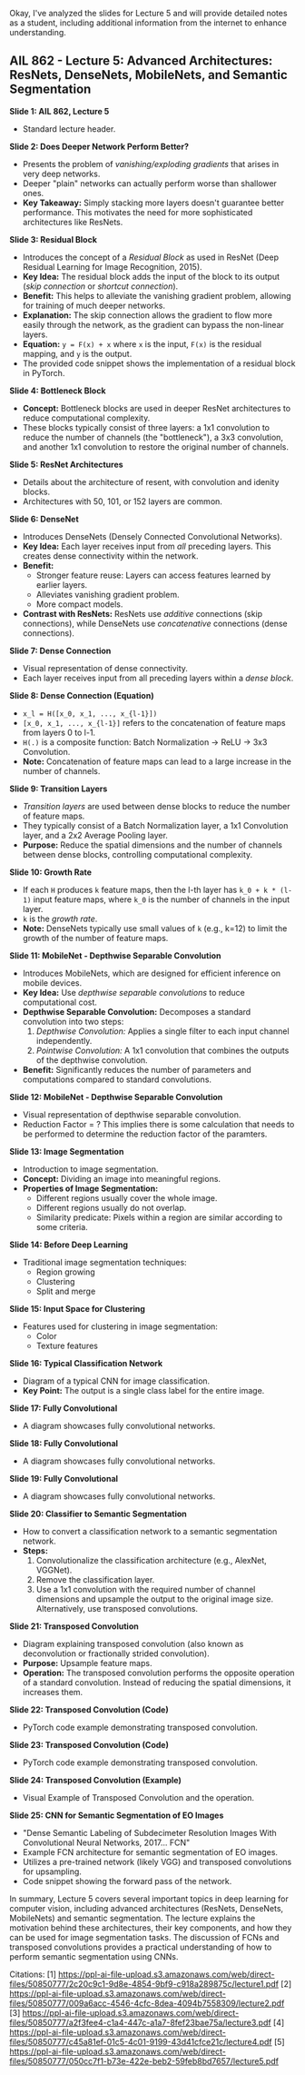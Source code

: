 Okay, I've analyzed the slides for Lecture 5 and will provide detailed notes as a student, including additional information from the internet to enhance understanding.

## AIL 862 - Lecture 5: Advanced Architectures: ResNets, DenseNets, MobileNets, and Semantic Segmentation

**Slide 1: AIL 862, Lecture 5**

*   Standard lecture header.

**Slide 2: Does Deeper Network Perform Better?**

*   Presents the problem of *vanishing/exploding gradients* that arises in very deep networks.
*   Deeper "plain" networks can actually perform worse than shallower ones.
*   **Key Takeaway:** Simply stacking more layers doesn't guarantee better performance. This motivates the need for more sophisticated architectures like ResNets.

**Slide 3: Residual Block**

*   Introduces the concept of a *Residual Block* as used in ResNet (Deep Residual Learning for Image Recognition, 2015).
*   **Key Idea:** The residual block adds the input of the block to its output (*skip connection* or *shortcut connection*).
*   **Benefit:** This helps to alleviate the vanishing gradient problem, allowing for training of much deeper networks.
*   **Explanation:** The skip connection allows the gradient to flow more easily through the network, as the gradient can bypass the non-linear layers.
*   **Equation:** `y = F(x) + x` where `x` is the input, `F(x)` is the residual mapping, and `y` is the output.
*   The provided code snippet shows the implementation of a residual block in PyTorch.

**Slide 4: Bottleneck Block**

*   **Concept:** Bottleneck blocks are used in deeper ResNet architectures to reduce computational complexity.
*   These blocks typically consist of three layers: a 1x1 convolution to reduce the number of channels (the "bottleneck"), a 3x3 convolution, and another 1x1 convolution to restore the original number of channels.

**Slide 5: ResNet Architectures**

*   Details about the architecture of resent, with convolution and idenity blocks.
*   Architectures with 50, 101, or 152 layers are common.

**Slide 6: DenseNet**

*   Introduces DenseNets (Densely Connected Convolutional Networks).
*   **Key Idea:** Each layer receives input from *all* preceding layers. This creates dense connectivity within the network.
*   **Benefit:**
    *   Stronger feature reuse: Layers can access features learned by earlier layers.
    *   Alleviates vanishing gradient problem.
    *   More compact models.
*   **Contrast with ResNets:** ResNets use *additive* connections (skip connections), while DenseNets use *concatenative* connections (dense connections).

**Slide 7: Dense Connection**

*   Visual representation of dense connectivity.
*   Each layer receives input from all preceding layers within a *dense block*.

**Slide 8: Dense Connection (Equation)**

*   `x_l = H([x_0, x_1, ..., x_{l-1}])`
*   `[x_0, x_1, ..., x_{l-1}]` refers to the concatenation of feature maps from layers 0 to l-1.
*   `H(.)` is a composite function: Batch Normalization -> ReLU -> 3x3 Convolution.
*   **Note:** Concatenation of feature maps can lead to a large increase in the number of channels.

**Slide 9: Transition Layers**

*   *Transition layers* are used between dense blocks to reduce the number of feature maps.
*   They typically consist of a Batch Normalization layer, a 1x1 Convolution layer, and a 2x2 Average Pooling layer.
*   **Purpose:** Reduce the spatial dimensions and the number of channels between dense blocks, controlling computational complexity.

**Slide 10: Growth Rate**

*   If each `H` produces `k` feature maps, then the l-th layer has `k_0 + k * (l-1)` input feature maps, where `k_0` is the number of channels in the input layer.
*   `k` is the *growth rate*.
*   **Note:** DenseNets typically use small values of `k` (e.g., k=12) to limit the growth of the number of feature maps.

**Slide 11: MobileNet - Depthwise Separable Convolution**

*   Introduces MobileNets, which are designed for efficient inference on mobile devices.
*   **Key Idea:** Use *depthwise separable convolutions* to reduce computational cost.
*   **Depthwise Separable Convolution:** Decomposes a standard convolution into two steps:
    1.  *Depthwise Convolution:* Applies a single filter to each input channel independently.
    2.  *Pointwise Convolution:* A 1x1 convolution that combines the outputs of the depthwise convolution.
*   **Benefit:** Significantly reduces the number of parameters and computations compared to standard convolutions.

**Slide 12: MobileNet - Depthwise Separable Convolution**

*   Visual representation of depthwise separable convolution.
*   Reduction Factor = ? This implies there is some calculation that needs to be performed to determine the reduction factor of the paramters.

**Slide 13: Image Segmentation**

*   Introduction to image segmentation.
*   **Concept:** Dividing an image into meaningful regions.
*   **Properties of Image Segmentation:**
    *   Different regions usually cover the whole image.
    *   Different regions usually do not overlap.
    *   Similarity predicate: Pixels within a region are similar according to some criteria.

**Slide 14: Before Deep Learning**

*   Traditional image segmentation techniques:
    *   Region growing
    *   Clustering
    *   Split and merge

**Slide 15: Input Space for Clustering**

*   Features used for clustering in image segmentation:
    *   Color
    *   Texture features

**Slide 16: Typical Classification Network**

*   Diagram of a typical CNN for image classification.
*   **Key Point:** The output is a single class label for the entire image.

**Slide 17: Fully Convolutional**

*   A diagram showcases fully convolutional networks.

**Slide 18: Fully Convolutional**

*   A diagram showcases fully convolutional networks.

**Slide 19: Fully Convolutional**

*   A diagram showcases fully convolutional networks.

**Slide 20: Classifier to Semantic Segmentation**

*   How to convert a classification network to a semantic segmentation network.
*   **Steps:**
    1.  Convolutionalize the classification architecture (e.g., AlexNet, VGGNet).
    2.  Remove the classification layer.
    3.  Use a 1x1 convolution with the required number of channel dimensions and upsample the output to the original image size. Alternatively, use transposed convolutions.

**Slide 21: Transposed Convolution**

*   Diagram explaining transposed convolution (also known as deconvolution or fractionally strided convolution).
*   **Purpose:** Upsample feature maps.
*   **Operation:** The transposed convolution performs the opposite operation of a standard convolution. Instead of reducing the spatial dimensions, it increases them.

**Slide 22: Transposed Convolution (Code)**

*   PyTorch code example demonstrating transposed convolution.

**Slide 23: Transposed Convolution (Code)**

*   PyTorch code example demonstrating transposed convolution.

**Slide 24: Transposed Convolution (Example)**

*   Visual Example of Transposed Convolution and the operation.

**Slide 25: CNN for Semantic Segmentation of EO Images**

*   "Dense Semantic Labeling of Subdecimeter Resolution Images With Convolutional Neural Networks, 2017... FCN"
*   Example FCN architecture for semantic segmentation of EO images.
*   Utilizes a pre-trained network (likely VGG) and transposed convolutions for upsampling.
*   Code snippet showing the forward pass of the network.

In summary, Lecture 5 covers several important topics in deep learning for computer vision, including advanced architectures (ResNets, DenseNets, MobileNets) and semantic segmentation. The lecture explains the motivation behind these architectures, their key components, and how they can be used for image segmentation tasks. The discussion of FCNs and transposed convolutions provides a practical understanding of how to perform semantic segmentation using CNNs.

Citations:
[1] https://ppl-ai-file-upload.s3.amazonaws.com/web/direct-files/50850777/2c20c9c1-9d8e-4854-9bf9-c918a289875c/lecture1.pdf
[2] https://ppl-ai-file-upload.s3.amazonaws.com/web/direct-files/50850777/009a6acc-4546-4cfc-8dea-4094b7558309/lecture2.pdf
[3] https://ppl-ai-file-upload.s3.amazonaws.com/web/direct-files/50850777/a2f3fee4-c1a4-447c-a1a7-8fef23bae75a/lecture3.pdf
[4] https://ppl-ai-file-upload.s3.amazonaws.com/web/direct-files/50850777/c45a81ef-01c5-4c01-9199-43d41cfce21c/lecture4.pdf
[5] https://ppl-ai-file-upload.s3.amazonaws.com/web/direct-files/50850777/050cc7f1-b73e-422e-beb2-59feb8bd7657/lecture5.pdf